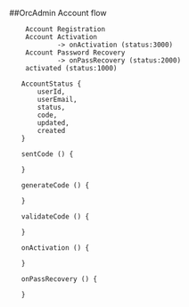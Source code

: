 ##OrcAdmin
Account flow

        Account Registration
        Account Activation 
                -> onActivation (status:3000)
        Account Password Recovery 
                -> onPassRecovery (status:2000)
        activated (status:1000)

       AccountStatus {
           userId, 
           userEmail, 
           status, 
           code,
           updated,
           created 
       }

       sentCode () {

       }

       generateCode () {

       }

       validateCode () {

       }

       onActivation () {

       }

       onPassRecovery () {

       }
       
      